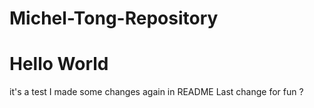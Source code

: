 # Michel-Tong-Repository
Hello World
====
it's a test
I made some changes again in README
Last change for fun ?
